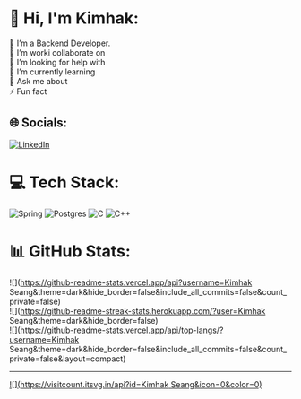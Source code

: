 # 💫 Hi, I'm Kimhak:
🔭 I’m a Backend Developer.<br>👯 I’m worki collaborate on<br>🤝 I’m looking for help with<br>🌱 I’m currently learning<br>💬 Ask me about<br>⚡ Fun fact


## 🌐 Socials:
[![LinkedIn](https://img.shields.io/badge/LinkedIn-%230077B5.svg?logo=linkedin&logoColor=white)](https://linkedin.com/in/https://www.linkedin.com/in/kimhak-seang-6a6b5723a/) 

# 💻 Tech Stack:
![Spring](https://img.shields.io/badge/spring-%236DB33F.svg?style=for-the-badge&logo=spring&logoColor=white) ![Postgres](https://img.shields.io/badge/postgres-%23316192.svg?style=for-the-badge&logo=postgresql&logoColor=white) ![C](https://img.shields.io/badge/c-%2300599C.svg?style=for-the-badge&logo=c&logoColor=white) ![C++](https://img.shields.io/badge/c++-%2300599C.svg?style=for-the-badge&logo=c%2B%2B&logoColor=white)
# 📊 GitHub Stats:
![](https://github-readme-stats.vercel.app/api?username=Kimhak Seang&theme=dark&hide_border=false&include_all_commits=false&count_private=false)<br/>
![](https://github-readme-streak-stats.herokuapp.com/?user=Kimhak Seang&theme=dark&hide_border=false)<br/>
![](https://github-readme-stats.vercel.app/api/top-langs/?username=Kimhak Seang&theme=dark&hide_border=false&include_all_commits=false&count_private=false&layout=compact)

---
[![](https://visitcount.itsvg.in/api?id=Kimhak Seang&icon=0&color=0)](https://visitcount.itsvg.in)

<!-- Proudly created with GPRM ( https://gprm.itsvg.in ) -->
